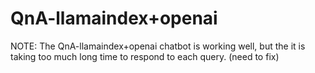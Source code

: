 # QnA-llamaindex+openai

NOTE: The QnA-llamaindex+openai chatbot is working well, but the it is taking too much long time to respond to each query. (need to fix) 
